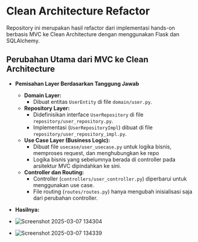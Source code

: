 # Clean Architecture Refactor

Repository ini merupakan hasil refactor dari implementasi hands-on berbasis MVC ke Clean Architecture dengan menggunakan Flask dan SQLAlchemy.

## Perubahan Utama dari MVC ke Clean Architecture

- **Pemisahan Layer Berdasarkan Tanggung Jawab**
  - **Domain Layer:**  
    - Dibuat entitas `UserEntity` di file `domain/user.py`.
  - **Repository Layer:**  
    - Didefinisikan interface `UserRepository` di file `repository/user_repository.py`.
    - Implementasi (`UserRepositoryImpl`) dibuat di file `repository/user_repository_impl.py`.
  - **Use Case Layer (Business Logic):**  
    - Dibuat file `usecase/user_usecase.py` untuk logika bisnis, memproses request, dan menghubungkan ke repo 
    - Logika bisnis yang sebelumnya berada di controller pada arsitektur MVC dipindahkan ke sini.
  - **Controller dan Routing:**  
    - Controller (`controllers/user_controller.py`) diperbarui untuk menggunakan use case.
    - File routing (`routes/routes.py`) hanya mengubah inisialisasi saja dari perubahan controller.

- **Hasilnya:**
- ![Screenshot 2025-03-07 134304](https://github.com/user-attachments/assets/89622bd2-75fc-4ad0-9ad6-68c69f0a8599)
- ![Screenshot 2025-03-07 134339](https://github.com/user-attachments/assets/badc1740-0df3-4a1e-8721-3a7f2294ca5f)



